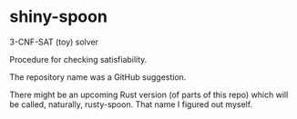 # shiny-spoon
3-CNF-SAT (toy) solver

Procedure for checking satisfiability.

The repository name was a GitHub suggestion.

There might be an upcoming Rust version (of parts of this repo) which will be called, naturally, rusty-spoon. That name I figured out myself.
